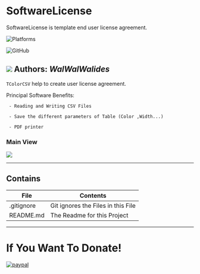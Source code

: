 # SoftwareLicense 
SoftwareLicense is template end user license agreement.

![Platforms](https://img.shields.io/badge/Supported%20platforms-Win32%20and%20Win64-red.svg)

![GitHub](https://img.shields.io/github/license/walwalwalides/TColorCSV)





![](TColorCSV.png)
**Authors:**  *WalWalWalides*
------

`TColorCSV` help to create user license agreement.


Principal Software Benefits:

     - Reading and Writing CSV Files
     
     - Save the different parameters of Table (Color ,Width...)
     
     - PDF printer


### Main View
![](Img/MainView.png)



------

## Contains

| File | Contents | 
| --- | --- |
| .gitignore | Git ignores the Files in this File |
| README.md | The Readme for this Project|

------

# If You Want To Donate!

[![paypal](https://www.paypalobjects.com/en_US/i/btn/btn_donateCC_LG.gif)](https://www.paypal.com/cgi-bin/webscr?cmd=_s-xclick&hosted_button_id=Y79F36A9BGLHS&source=url)
